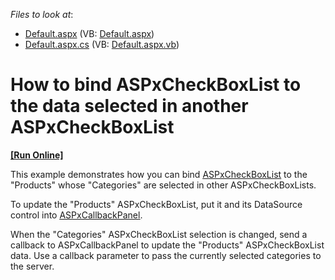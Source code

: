 <!-- default file list -->
*Files to look at*:

* [Default.aspx](./CS/WebSite/Default.aspx) (VB: [Default.aspx](./VB/WebSite/Default.aspx))
* [Default.aspx.cs](./CS/WebSite/Default.aspx.cs) (VB: [Default.aspx.vb](./VB/WebSite/Default.aspx.vb))
<!-- default file list end -->
# How to bind ASPxCheckBoxList to the data selected in another ASPxCheckBoxList
<!-- run online -->
**[[Run Online]](https://codecentral.devexpress.com/e4183/)**
<!-- run online end -->


<p>This example demonstrates how you can bind <a href="http://documentation.devexpress.com/#AspNet/CustomDocument11669"><u>ASPxCheckBoxList</u></a> to the "Products" whose "Categories" are selected in other ASPxCheckBoxLists.</p><p>To update the "Products" ASPxCheckBoxList, put it and its DataSource control into <a href="http://documentation.devexpress.com/#AspNet/CustomDocument8277"><u>ASPxCallbackPanel</u></a>.</p><p>When the "Categories" ASPxCheckBoxList selection is changed, send a callback to ASPxCallbackPanel to update the "Products" ASPxCheckBoxList data. Use a callback parameter to pass the currently selected categories to the server.</p>

<br/>


